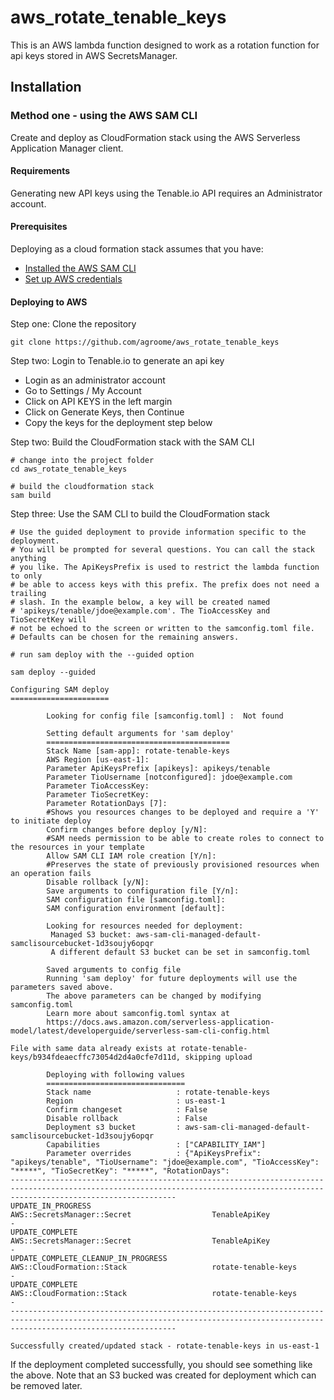 # aws_rotate_tenable_keys
This is an AWS lambda function designed to work as a rotation function for api keys stored in AWS SecretsManager. 


## Installation

### Method one - using the AWS SAM CLI
Create and deploy as CloudFormation stack 
using the AWS Serverless Application Manager client.

#### Requirements
Generating new API keys using the Tenable.io API requires an Administrator account.
#### Prerequisites
Deploying as a cloud formation stack assumes that you have: 
* [Installed the AWS SAM CLI](https://docs.aws.amazon.com/serverless-application-model/latest/developerguide/serverless-sam-cli-install.html)
* [Set up AWS credentials](https://docs.aws.amazon.com/serverless-application-model/latest/developerguide/serverless-getting-started-set-up-credentials.html)

#### Deploying to AWS
Step one: Clone the repository
```
git clone https://github.com/agroome/aws_rotate_tenable_keys
```
Step two: Login to Tenable.io to generate an api key
* Login as an administrator account
* Go to Settings / My Account 
* Click on API KEYS in the left margin
* Click on Generate Keys, then Continue
* Copy the keys for the deployment step below

Step two: Build the CloudFormation stack with the SAM CLI
```
# change into the project folder
cd aws_rotate_tenable_keys

# build the cloudformation stack
sam build
```
Step three: Use the SAM CLI to build the CloudFormation stack
```
# Use the guided deployment to provide information specific to the deployment. 
# You will be prompted for several questions. You can call the stack anything
# you like. The ApiKeysPrefix is used to restrict the lambda function to only 
# be able to access keys with this prefix. The prefix does not need a trailing 
# slash. In the example below, a key will be created named 
# 'apikeys/tenable/jdoe@example.com'. The TioAccessKey and TioSecretKey will 
# not be echoed to the screen or written to the samconfig.toml file.
# Defaults can be chosen for the remaining answers.

# run sam deploy with the --guided option

sam deploy --guided

Configuring SAM deploy
======================

        Looking for config file [samconfig.toml] :  Not found

        Setting default arguments for 'sam deploy'
        =========================================
        Stack Name [sam-app]: rotate-tenable-keys
        AWS Region [us-east-1]: 
        Parameter ApiKeysPrefix [apikeys]: apikeys/tenable
        Parameter TioUsername [notconfigured]: jdoe@example.com
        Parameter TioAccessKey: 
        Parameter TioSecretKey:
        Parameter RotationDays [7]:
        #Shows you resources changes to be deployed and require a 'Y' to initiate deploy
        Confirm changes before deploy [y/N]:
        #SAM needs permission to be able to create roles to connect to the resources in your template
        Allow SAM CLI IAM role creation [Y/n]:
        #Preserves the state of previously provisioned resources when an operation fails
        Disable rollback [y/N]:
        Save arguments to configuration file [Y/n]: 
        SAM configuration file [samconfig.toml]: 
        SAM configuration environment [default]: 

        Looking for resources needed for deployment:
         Managed S3 bucket: aws-sam-cli-managed-default-samclisourcebucket-1d3soujy6opqr
         A different default S3 bucket can be set in samconfig.toml

        Saved arguments to config file
        Running 'sam deploy' for future deployments will use the parameters saved above.
        The above parameters can be changed by modifying samconfig.toml
        Learn more about samconfig.toml syntax at
        https://docs.aws.amazon.com/serverless-application-model/latest/developerguide/serverless-sam-cli-config.html

File with same data already exists at rotate-tenable-keys/b934fdeaecffc73054d2d4a0cfe7d11d, skipping upload

        Deploying with following values
        ===============================
        Stack name                   : rotate-tenable-keys
        Region                       : us-east-1
        Confirm changeset            : False
        Disable rollback             : False
        Deployment s3 bucket         : aws-sam-cli-managed-default-samclisourcebucket-1d3soujy6opqr
        Capabilities                 : ["CAPABILITY_IAM"]
        Parameter overrides          : {"ApiKeysPrefix": "apikeys/tenable", "TioUsername": "jdoe@example.com", "TioAccessKey": "*****", "TioSecretKey": "*****", "RotationDays": 
---------------------------------------------------------------------------------------------------------------------------------------------------------------------------------    
UPDATE_IN_PROGRESS                           AWS::SecretsManager::Secret                  TenableApiKey                                -
UPDATE_COMPLETE                              AWS::SecretsManager::Secret                  TenableApiKey                                -
UPDATE_COMPLETE_CLEANUP_IN_PROGRESS          AWS::CloudFormation::Stack                   rotate-tenable-keys                          -
UPDATE_COMPLETE                              AWS::CloudFormation::Stack                   rotate-tenable-keys                          -
---------------------------------------------------------------------------------------------------------------------------------------------------------------------------------    

Successfully created/updated stack - rotate-tenable-keys in us-east-1
```
If the deployment completed successfully, you should see something like the above. Note that an S3 bucked was 
created for deployment which can be removed later.

